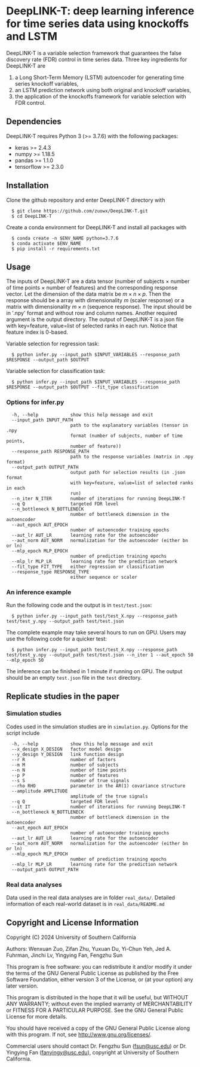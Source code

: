 # DeepLINK-T: deep learning inference for time series data using knockoffs and LSTM

DeepLINK-T is a variable selection framework that guarantees the false discovery rate (FDR) control in time series data. Three key ingredients for DeepLINK-T are 
1) a Long Short-Term Memory (LSTM) autoencoder for generating time series knockoff variables,
2) an LSTM prediction network using both original and knockoff variables,
3) the application of the knockoffs framework for variable selection with FDR control.

## Dependencies

DeepLINK-T requires Python 3 (>= 3.7.6) with the following packages:

- keras >= 2.4.3
- numpy >= 1.18.5
- pandas >= 1.1.0
- tensorflow >= 2.3.0


## Installation

Clone the github repository and enter DeepLINK-T directory with

```
  $ git clone https://github.com/zuowx/DeepLINK-T.git
  $ cd DeepLINK-T
```

Create a conda environment for DeepLINK-T and install all packages with

```
  $ conda create -n $ENV_NAME python=3.7.6
  $ conda activate $ENV_NAME
  $ pip install -r requirements.txt
```
    
## Usage

The inputs of DeepLINK-T are a data tensor (number of subjects $\times$ number of time points $\times$ number of features) and the corresponding response vector. Let the dimension of the data matrix be $m\times n\times p$. Then the response should be a array with dimensionality $m$ (scaler response) or a matrix with dimensionality $m\times n$ (sequence response). The input should be in '.npy' format and without row and column names. Another required argument is the output directory. The output of DeepLINK-T is a json file with key=feature, value=list of selected ranks in each run. Notice that feature index is 0-based.

Variable selection for regression task:

```
  $ python infer.py --input_path $INPUT_VARIABLES --response_path $RESPONSE --output_path $OUTPUT
```

Variable selection for classification task:

```
  $ python infer.py --input_path $INPUT_VARIABLES --response_path $RESPONSE --output_path $OUTPUT --fit_type classification
```



### Options for infer.py

```
  -h, --help            show this help message and exit
  --input_path INPUT_PATH
                        path to the explanatory variables (tensor in .npy
                        format (number of subjects, number of time points,
                        number of feature))
  --response_path RESPONSE_PATH
                        path to the response variables (matrix in .npy format)
  --output_path OUTPUT_PATH
                        output path for selection results (in .json format
                        with key=feature, value=list of selected ranks in each
                        run)
  --n_iter N_ITER       number of iterations for running DeepLINK-T
  --q Q                 targeted FDR level
  --n_bottleneck N_BOTTLENECK
                        number of bottleneck dimension in the autoencoder
  --aut_epoch AUT_EPOCH
                        number of autoencoder training epochs
  --aut_lr AUT_LR       learning rate for the autoencoder
  --aut_norm AUT_NORM   normalization for the autoencoder (either bn or ln)
  --mlp_epoch MLP_EPOCH
                        number of prediction training epochs
  --mlp_lr MLP_LR       learning rate for the prediction network
  --fit_type FIT_TYPE   either regression or classification
  --response_type RESPONSE_TYPE
                        either sequence or scaler
```

### An inference example

Run the following code and the output is in `test/test.json`:
```   
  $ python infer.py --input_path test/test_X.npy --response_path test/test_y.npy --output_path test/test.json
```

The complete example may take several hours to run on GPU. Users may use the following code for a quicker test:
```   
  $ python infer.py --input_path test/test_X.npy --response_path test/test_y.npy --output_path test/test.json --n_iter 1 --aut_epoch 50 --mlp_epoch 50
```

The inference can be finished in 1 minute if running on GPU. The output should be an empty `test.json` file in the `test` directory.

## Replicate studies in the paper

### Simulation studies

Codes used in the simulation studies are in `simulation.py`. Options for the script include

```
  -h, --help            show this help message and exit
  --x_design X_DESIGN   factor model design
  --y_design Y_DESIGN   link function design
  --r R                 number of factors
  --m M                 number of subjects
  --n N                 number of time points
  --p P                 number of features
  --s S                 number of true signals
  --rho RHO             parameter in the AR(1) covariance structure
  --amplitude AMPLITUDE
                        amplitude of the true signals
  --q Q                 targeted FDR level
  --it IT               number of iterations for running DeepLINK-T
  --n_bottleneck N_BOTTLENECK
                        number of bottleneck dimension in the autoencoder
  --aut_epoch AUT_EPOCH
                        number of autoencoder training epochs
  --aut_lr AUT_LR       learning rate for the autoencoder
  --aut_norm AUT_NORM   normalization for the autoencoder (either bn or ln)
  --mlp_epoch MLP_EPOCH
                        number of prediction training epochs
  --mlp_lr MLP_LR       learning rate for the prediction network
  --output_path OUTPUT_PATH
```

### Real data analyses

Data used in the real data analyses are in folder `real_data/`. Detailed information of each real-world dataset is in `real_data/README.md`


## Copyright and License Information

Copyright (C) 2024 University of Southern California

Authors: Wenxuan Zuo, Zifan Zhu, Yuxuan Du, Yi-Chun Yeh, Jed A. Fuhrman, Jinchi Lv, Yingying Fan, Fengzhu Sun

This program is free software: you can redistribute it and/or modify it under the terms of the GNU General Public License as published by the Free Software Foundation, either version 3 of the License, or (at your option) any later version.

This program is distributed in the hope that it will be useful, but WITHOUT ANY WARRANTY; without even the implied warranty of MERCHANTABILITY or FITNESS FOR A PARTICULAR PURPOSE.  See the GNU General Public License for more details.

You should have received a copy of the GNU General Public License along with this program.  If not, see <http://www.gnu.org/licenses/>.

Commercial users should contact Dr. Fengzhu Sun (<fsun@usc.edu>) or Dr. Yingying Fan (<fanyingy@usc.edu>), copyright at University of Southern California.
